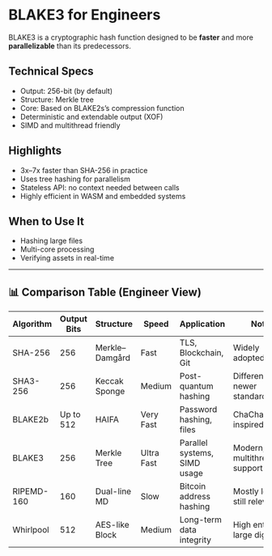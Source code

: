 # BLAKE3 for Engineers

BLAKE3 is a cryptographic hash function designed to be **faster** and more **parallelizable** than its predecessors.

## Technical Specs

- Output: 256-bit (by default)
- Structure: Merkle tree
- Core: Based on BLAKE2s’s compression function
- Deterministic and extendable output (XOF)
- SIMD and multithread friendly

## Highlights

- 3x–7x faster than SHA-256 in practice
- Uses tree hashing for parallelism
- Stateless API: no context needed between calls
- Highly efficient in WASM and embedded systems

## When to Use It

- Hashing large files
- Multi-core processing
- Verifying assets in real-time

---

## 📊 Comparison Table (Engineer View)

| Algorithm   | Output Bits | Structure        | Speed     | Application                     | Notes                          |
|-------------|-------------|------------------|-----------|----------------------------------|--------------------------------|
| SHA-256     | 256         | Merkle–Damgård   | Fast      | TLS, Blockchain, Git             | Widely adopted, solid          |
| SHA3-256    | 256         | Keccak Sponge    | Medium    | Post-quantum hashing             | Different math, newer standard |
| BLAKE2b     | Up to 512   | HAIFA            | Very Fast | Password hashing, files          | ChaCha/Salsa-inspired          |
| BLAKE3      | 256         | Merkle Tree      | Ultra Fast| Parallel systems, SIMD usage     | Modern, multithreaded support  |
| RIPEMD-160  | 160         | Dual-line MD     | Slow      | Bitcoin address hashing          | Mostly legacy, still relevant  |
| Whirlpool   | 512         | AES-like Block   | Medium    | Long-term data integrity         | High entropy, large digest     |

